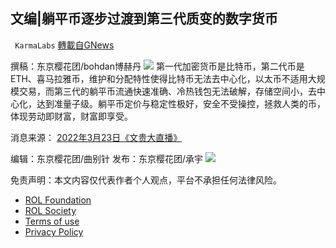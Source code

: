 
## 文编|躺平币逐步过渡到第三代质变的数字货币
` KarmaLabs` [轉載自GNews](https://gnews.org/zh-hans/2386633/)

撰稿：东京樱花团/bohdan博赫丹
 ![](https://assets.gnews.org/wp-content/uploads/2022/04/2022-04-21_224138.png) 
第一代加密货币是比特币，第二代币是ETH、喜马拉雅币，维护和分配特性使得比特币无法去中心化，以太币不适用大规模交易，而第三代的躺平币流通快速准确、冷热钱包无法破解，存储空间小，去中心化，达到准量子级。躺平币定价与稳定性极好，安全不受操控，拯救人类的币，体现劳动即财富，财富即享受。
 
消息来源：
[2022年3月23日《文贵大直播》](https://gettr.com/streaming/p11h7xt9462)
 
编辑：东京樱花团/曲别针
发布：东京樱花团/承宇
 ![](https://assets.gnews.org/wp-content/uploads/2022/03/金妞是.png) 

免责声明：本文内容仅代表作者个人观点，平台不承担任何法律风险。
  
- [ROL Foundation](https://rolfoundation.org/)
- [ROL Society](https://rolsociety.org/)
- [Terms of use](https://gnews.org/terms-of-use-3/)
- [Privacy Policy](https://gnews.org/privacy-policy/)

